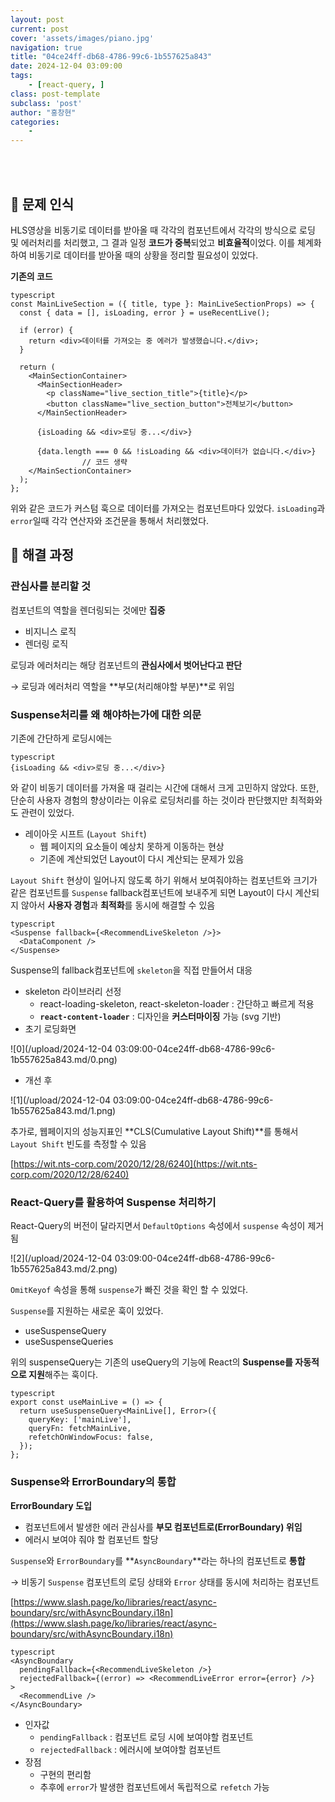 ```yaml
---
layout: post
current: post
cover: 'assets/images/piano.jpg'
navigation: true
title: "04ce24ff-db68-4786-99c6-1b557625a843"
date: 2024-12-04 03:09:00
tags:
    - [react-query, ]
class: post-template
subclass: 'post'
author: "홍창현"
categories:
    - 
---
```

<br><br>

## 🚨 문제 인식


HLS영상을 비동기로 데이터를 받아올 때 각각의 컴포넌트에서 각각의 방식으로 로딩 및 에러처리를 처리했고, 그 결과 일정 **코드가 중복**되었고 **비효율적**이었다. 이를 체계화하여 비동기로 데이터를 받아올 때의 상황을 정리할 필요성이 있었다.


**기존의 코드**



```
typescript
const MainLiveSection = ({ title, type }: MainLiveSectionProps) => {
  const { data = [], isLoading, error } = useRecentLive();

  if (error) {
    return <div>데이터를 가져오는 중 에러가 발생했습니다.</div>;
  }

  return (
    <MainSectionContainer>
      <MainSectionHeader>
        <p className="live_section_title">{title}</p>
        <button className="live_section_button">전체보기</button>
      </MainSectionHeader>

      {isLoading && <div>로딩 중...</div>}

      {data.length === 0 && !isLoading && <div>데이터가 없습니다.</div>}
				// 코드 생략
    </MainSectionContainer>
  );
};

```



위와 같은 코드가 커스텀 훅으로 데이터를 가져오는 컴포넌트마다 있었다. `isLoading`과 `error`일때 각각 연산자와 조건문을 통해서 처리했었다.


## 🏃 해결 과정


### 관심사를 분리할 것


컴포넌트의 역할을 렌더링되는 것에만 **집중**

- 비지니스 로직
- 렌더링 로직

로딩과 에러처리는 해당 컴포넌트의 **관심사에서 벗어난다고 판단**


→ 로딩과 에러처리 역할을 **부모(처리해야할 부분)**로 위임


### Suspense처리를 왜 해야하는가에 대한 의문


기존에 간단하게 로딩시에는



```
typescript
{isLoading && <div>로딩 중...</div>}

```



와 같이 비동기 데이터를 가져올 때 걸리는 시간에 대해서 크게 고민하지 않았다. 또한, 단순히 사용자 경험의 향상이라는 이유로 로딩처리를 하는 것이라 판단했지만 최적화와도 관련이 있었다.

- 레이아웃 시프트 (`Layout Shift`)
	- 웹 페이지의 요소들이 예상치 못하게 이동하는 현상
	- 기존에 계산되었던 Layout이 다시 계산되는 문제가 있음

`Layout Shift` 현상이 일어나지 않도록 하기 위해서 보여줘야하는 컴포넌트와 크기가 같은 컴포넌트를 `Suspense` fallback컴포넌트에 보내주게 되면 Layout이 다시 계산되지 않아서 **사용자 경험**과 **최적화**를 동시에 해결할 수 있음



```
typescript
<Suspense fallback={<RecommendLiveSkeleton />}>
  <DataComponent />
</Suspense>

```



Suspense의 fallback컴포넌트에 `skeleton`을 직접 만들어서 대응

- skeleton 라이브러리 선정
	- react-loading-skeleton, react-skeleton-loader : 간단하고 빠르게 적용
	- **`react-content-loader`** : 디자인을 **커스터마이징** 가능 (svg 기반)
- 초기 로딩화면

![0](/upload/2024-12-04 03:09:00-04ce24ff-db68-4786-99c6-1b557625a843.md/0.png)

- 개선 후

![1](/upload/2024-12-04 03:09:00-04ce24ff-db68-4786-99c6-1b557625a843.md/1.png)


추가로, 웹페이지의 성능지표인 **CLS(Cumulative Layout Shift)**를 통해서 `Layout Shift` 빈도를 측정할 수 있음


[https://wit.nts-corp.com/2020/12/28/6240](https://wit.nts-corp.com/2020/12/28/6240)


### React-Query를 활용하여 Suspense 처리하기


React-Query의 버전이 달라지면서 `DefaultOptions` 속성에서 `suspense` 속성이 제거됨


![2](/upload/2024-12-04 03:09:00-04ce24ff-db68-4786-99c6-1b557625a843.md/2.png)


`OmitKeyof` 속성을 통해 `suspense`가 빠진 것을 확인 할 수 있었다.


`Suspense`를 지원하는 새로운 훅이 있었다.

- useSuspenseQuery
- useSuspenseQueries

위의 suspenseQuery는 기존의 useQuery의 기능에 React의 **Suspense를 자동적으로 지원**해주는 훅이다.



```
typescript
export const useMainLive = () => {
  return useSuspenseQuery<MainLive[], Error>({
    queryKey: ['mainLive'],
    queryFn: fetchMainLive,
    refetchOnWindowFocus: false,
  });
};

```



### Suspense와 ErrorBoundary의 통합


**ErrorBoundary 도입**

- 컴포넌트에서 발생한 에러 관심사를 **부모 컴포넌트로(ErrorBoundary) 위임**
- 에러시 보여야 줘야 할 컴포넌트 할당

`Suspense`와 `ErrorBoundary`를 **`AsyncBoundary`**라는 하나의 컴포넌트로 **통합**


→ 비동기 `Suspense` 컴포넌트의 로딩 상태와 `Error` 상태를 동시에 처리하는 컴포넌트


 [https://www.slash.page/ko/libraries/react/async-boundary/src/withAsyncBoundary.i18n](https://www.slash.page/ko/libraries/react/async-boundary/src/withAsyncBoundary.i18n)



```
typescript
<AsyncBoundary
  pendingFallback={<RecommendLiveSkeleton />}
  rejectedFallback={(error) => <RecommendLiveError error={error} />}
>
  <RecommendLive />
</AsyncBoundary>

```


- 인자값
	- `pendingFallback` : 컴포넌트 로딩 시에 보여야할 컴포넌트
	- `rejectedFallback` : 에러시에 보여야할 컴포넌트
- 장점
	- 구현의 편리함
	- 추후에 `error`가 발생한 컴포넌트에서 독립적으로 `refetch` 가능
